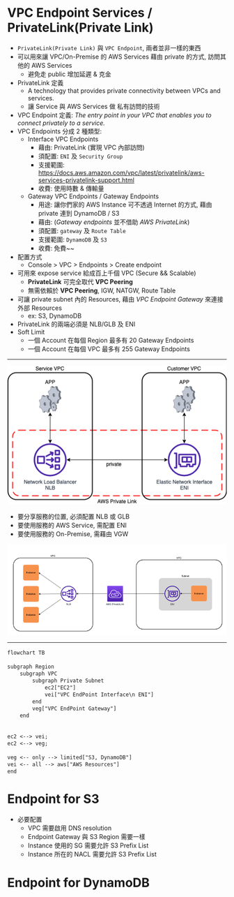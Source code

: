 # VPC Endpoint Services / PrivateLink(Private Link)

- `PrivateLink(Private Link)` 與 `VPC Endpoint`, 兩者並非一樣的東西
- 可以用來讓 VPC/On-Premise 的 AWS Services 藉由 private 的方式, 訪問其他的 AWS Services
  - 避免走 public 增加延遲 & 克金
- PrivateLink 定義
  - A technology that provides private connectivity between VPCs and services.
  - 讓 Service 與 AWS Services 做 私有訪問的技術
- VPC Endpoint 定義: _The entry point in your VPC that enables you to connect privately to a service._
- VPC Endpoints 分成 2 種類型:
  - Interface VPC Endpoints
    - 藉由: PrivateLink (實現 VPC 內部訪問)
    - 須配置: `ENI` 及 `Security Group`
    - 支援範圍: https://docs.aws.amazon.com/vpc/latest/privatelink/aws-services-privatelink-support.html
    - 收費: 使用時數 & 傳輸量
  - Gateway VPC Endpoints / Gateway Endpoints
    - 用途: 讓你們家的 AWS Instance 可不透過 Internet 的方式, 藉由 private 連到 DynamoDB / S3
    - 藉由: (_Gateway endpoints_ 並不借助 _AWS PrivateLink_)
    - 須配置: `gateway` 及 `Route Table`
    - 支援範圍: `DynamoDB` 及 `S3`
    - 收費: 免費~~
- 配置方式
  - Console > VPC > Endpoints > Create endpoint
- 可用來 expose service 給成百上千個 VPC (Secure && Scalable)
  - **PrivateLink** 可完全取代 **VPC Peering**
  - 無需依賴於 **VPC Peering**, IGW, NATGW, Route Table
- 可讓 private subnet 內的 Resources, 藉由 _VPC Endpoint Gateway_ 來連接外部 Resources
  - ex: S3, DynamoDB
- PrivateLink 的兩端必須是 NLB/GLB 及 ENI
- Soft Limit
  - 一個 Account 在每個 Region 最多有 20 Gateway Endpoints
  - 一個 Account 在每個 VPC 最多有 255 Gateway Endpoints

---

![AWS PrivateLink](./img/AWS_PrivateLink.drawio.png)

- 要分享服務的位置, 必須配置 NLB 或 GLB
- 要使用服務的 AWS Service, 需配置 ENI
- 要使用服務的 On-Premise, 需藉由 VGW

![AWS PrivateLink](./img/PrivateLink.png)

---

```mermaid
flowchart TB

subgraph Region
    subgraph VPC
        subgraph Private Subnet
            ec2["EC2"]
            vei["VPC EndPoint Interface\n ENI"]
        end
        veg["VPC EndPoint Gateway"]
    end


ec2 <--> vei;
ec2 <--> veg;

veg <-- only --> limited["S3, DynamoDB"]
vei <-- all --> aws["AWS Resources"]
end
```

# Endpoint for S3

- 必要配置
  - VPC 需要啟用 DNS resolution
  - Endpoint Gateway 與 S3 Region 需要一樣
  - Instance 使用的 SG 需要允許 S3 Prefix List
  - Instance 所在的 NACL 需要允許 S3 Prefix List

# Endpoint for DynamoDB
